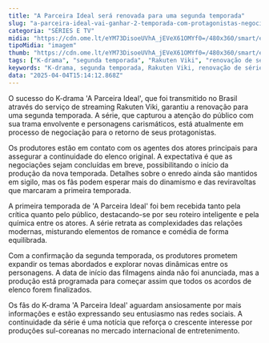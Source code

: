 ```yaml
---
title: "A Parceira Ideal será renovada para uma segunda temporada"
slug: "a-parceira-ideal-vai-ganhar-2-temporada-com-protagonistas-negociando-retorno"
categoria: "SÉRIES E TV"
midia: "https://cdn.ome.lt/eYM73DisoeUVhA_jEVeX61OMYf0=/480x360/smart/extras/conteudos/partnet.jpg"
tipoMidia: "imagem"
thumb: "https://cdn.ome.lt/eYM73DisoeUVhA_jEVeX61OMYf0=/480x360/smart/extras/conteudos/partnet.jpg"
tags: ["K-drama", "segunda temporada", "Rakuten Viki", "renovação de série", "elenco original", "produção sul-coreana", "relações modernas", "fãs ansiosos"]
keywords: "K-drama, segunda temporada, Rakuten Viki, renovação de série, elenco original, produção sul-coreana, relações modernas, fãs ansiosos"
data: "2025-04-04T15:14:12.868Z"
---
```


O sucesso do K-drama 'A Parceira Ideal', que foi transmitido no Brasil através do serviço de streaming Rakuten Viki, garantiu a renovação para uma segunda temporada. A série, que capturou a atenção do público com sua trama envolvente e personagens carismáticos, está atualmente em processo de negociação para o retorno de seus protagonistas.

Os produtores estão em contato com os agentes dos atores principais para assegurar a continuidade do elenco original. A expectativa é que as negociações sejam concluídas em breve, possibilitando o início da produção da nova temporada. Detalhes sobre o enredo ainda são mantidos em sigilo, mas os fãs podem esperar mais do dinamismo e das reviravoltas que marcaram a primeira temporada.

A primeira temporada de 'A Parceira Ideal' foi bem recebida tanto pela crítica quanto pelo público, destacando-se por seu roteiro inteligente e pela química entre os atores. A série retrata as complexidades das relações modernas, misturando elementos de romance e comédia de forma equilibrada.

Com a confirmação da segunda temporada, os produtores prometem expandir os temas abordados e explorar novas dinâmicas entre os personagens. A data de início das filmagens ainda não foi anunciada, mas a produção está programada para começar assim que todos os acordos de elenco forem finalizados.

Os fãs do K-drama 'A Parceira Ideal' aguardam ansiosamente por mais informações e estão expressando seu entusiasmo nas redes sociais. A continuidade da série é uma notícia que reforça o crescente interesse por produções sul-coreanas no mercado internacional de entretenimento.
